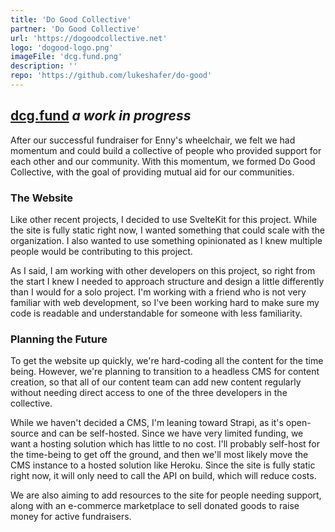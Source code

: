 ```yaml
---
title: 'Do Good Collective'
partner: 'Do Good Collective'
url: 'https://dogoodcollective.net'
logo: 'dogood-logo.png'
imageFile: 'dcg.fund.png'
description: ''
repo: 'https://github.com/lukeshafer/do-good'
---
```


## [dcg.fund](https://dogoodcollective.net/) _a work in progress_

After our successful fundraiser for Enny's wheelchair, we felt we had momentum and could build a collective of people who provided support for each other and our community. With this momentum, we formed Do Good Collective, with the goal of providing mutual aid for our communities.

### The Website

Like other recent projects, I decided to use SvelteKit for this project. While the site is fully static right now, I wanted something that could scale with the organization. I also wanted to use something opinionated as I knew multiple people would be contributing to this project.

As I said, I am working with other developers on this project, so right from the start I knew I needed to approach structure and design a little differently than I would for a solo project. I'm working with a friend who is not very familiar with web development, so I've been working hard to make sure my code is readable and understandable for someone with less familiarity.

### Planning the Future

To get the website up quickly, we're hard-coding all the content for the time being. However, we're planning to transition to a headless CMS for content creation, so that all of our content team can add new content regularly without needing direct access to one of the three developers in the collective.

While we haven't decided a CMS, I'm leaning toward Strapi, as it's open-source and can be self-hosted. Since we have very limited funding, we want a hosting solution which has little to no cost. I'll probably self-host for the time-being to get off the ground, and then we'll most likely move the CMS instance to a hosted solution like Heroku. Since the site is fully static right now, it will only need to call the API on build, which will reduce costs.

We are also aiming to add resources to the site for people needing support, along with an e-commerce marketplace to sell donated goods to raise money for active fundraisers.
